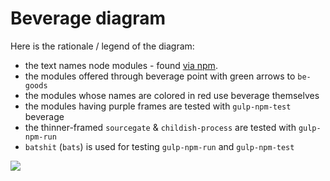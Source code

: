 # Beverage diagram

Here is the rationale / legend of the diagram:

- the text names node modules - found [via npm](https://www.npmjs.com/).
- the modules offered through beverage point with green arrows to `be-goods`
- the modules whose names are colored in red use beverage themselves
- the modules having purple frames are tested with `gulp-npm-test` beverage
- the thinner-framed `sourcegate` & `childish-process` are tested with `gulp-npm-run`
- `batshit` (`bats`) is used for testing `gulp-npm-run` and `gulp-npm-test`

[![](Beverage.jpg)](doc#readme)

